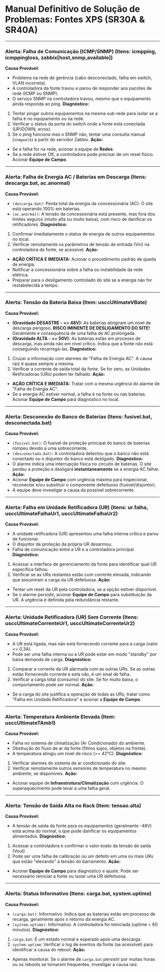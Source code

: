 # Manual Definitivo de Solução de Problemas: Fontes XPS (SR30A & SR40A)

---
### Alerta: Falha de Comunicação (ICMP/SNMP) (Itens: icmpping, icmppingloss, zabbix[host,snmp,available])
**Causa Provável:**
-   Problema na rede de gerência (cabo desconectado, falha em switch, VLAN incorreta).
-   A controladora da fonte travou e parou de responder aos pacotes de rede (ICMP ou SNMP).
-   O serviço SNMP na controladora travou, mesmo que o equipamento ainda responda ao ping.
**Diagnóstico:**
1.  Tentar pingar outros equipamentos na mesma sub-rede para isolar se a falha é no equipamento ou na rede.
2.  Verificar o status da porta do switch onde a fonte está conectada (UP/DOWN, erros).
3.  Se o ping funciona mas o SNMP não, tentar uma consulta manual (`snmpwalk`) a partir do servidor Zabbix.
**Ação:**
-   Se a falha for na rede, acionar a equipe de **Redes**.
-   Se a rede estiver OK, a controladora pode precisar de um reset físico. Acionar **Equipe de Campo**.

---
### Alerta: Falha de Energia AC / Baterias em Descarga (Itens: descarga.bat, ac.anormal)
**Causa Provável:**
-   `(descarga.bat)`: Perda total da energia da concessionária (AC). O site está operando 100% em baterias.
-   `(ac.anormal)`: A tensão da concessionária está presente, mas fora dos limites seguros (muito alta ou muito baixa), com risco de danificar os retificadores.
**Diagnóstico:**
1.  Confirmar imediatamente o status de energia de outros equipamentos no local.
2.  Verificar remotamente os parâmetros de tensão de entrada (Vin) na controladora da fonte, se acessível.
**Ação:**
-   **AÇÃO CRÍTICA E IMEDIATA:** Acionar o procedimento padrão de queda de energia.
-   Notificar a concessionária sobre a falha ou instabilidade da rede elétrica.
-   Preparar para o desligamento controlado do site se a energia não for restabelecida a tempo.

---
### Alerta: Tensão da Bateria Baixa (Item: usccUltimateVBate)
**Causa Provável:**
-   **(Gravidade DESASTRE - <= 48V):** As baterias atingiram um nível de descarga perigoso. **RISCO IMINENTE DE DESLIGAMENTO DO SITE!** Geralmente é consequência de uma falha de AC prolongada.
-   **(Gravidade ALTA - <= 50V):** As baterias estão em processo de descarga, mas ainda não em nível crítico. Indica que a fonte não está conseguindo recarregá-las.
**Diagnóstico:**
1.  Cruzar a informação com alarmes de "Falha de Energia AC". A causa raiz é quase sempre a mesma.
2.  Verificar a corrente de saída total da fonte. Se for zero, as Unidades Retificadoras (URs) podem ter falhado.
**Ação:**
-   **AÇÃO CRÍTICA E IMEDIATA:** Tratar com a mesma urgência do alarme de "Falha de Energia AC".
-   Se a energia AC estiver normal, a falha é na fonte ou nas baterias. Acionar **Equipe de Campo** para diagnóstico no local.

---
### Alerta: Desconexão do Banco de Baterias (Itens: fusivel.bat, desconectada.bat)
**Causa Provável:**
-   `(fusivel.bat)`: O fusível de proteção principal do banco de baterias rompeu devido a uma sobrecorrente.
-   `(desconectada.bat)`: A controladora detectou que o banco não está conectado ou o disjuntor do banco está desligado.
**Diagnóstico:**
-   O alarme indica uma interrupção física no circuito de baterias. O site perdeu a proteção e desligará **instantaneamente** se a energia AC falhar.
**Ação:**
-   Acionar **Equipe de Campo** com urgência máxima para inspecionar, reconectar e/ou substituir o componente defeituoso (fusível/disjuntor).
-   A equipe deve investigar a causa da possível sobrecorrente.

---
### Alerta: Falha em Unidade Retificadora (UR) (Itens: ur.falha, usccUltimateFalhaUr1, usccUltimateFalhaUr2)
**Causa Provável:**
-   A unidade retificadora (UR) apresentou uma falha interna crítica e parou de funcionar.
-   O disjuntor de proteção da própria UR desarmou.
-   Falha de comunicação entre a UR e a controladora principal.
**Diagnóstico:**
1.  Acessar a interface de gerenciamento da fonte para identificar qual UR específica falhou.
2.  Verificar se as URs restantes estão com corrente elevada, indicando que assumiram a carga da UR defeituosa.
**Ação:**
-   Tentar um reset da UR pela controladora, se a opção estiver disponível.
-   Se o alarme persistir, acionar **Equipe de Campo** para substituição da UR. A urgência é definida pela redundância restante.

---
### Alerta: Unidade Retificadora (UR) Sem Corrente (Itens: usccUltimateCorrenteUr1, usccUltimateCorrenteUr2)
**Causa Provável:**
-   A UR está ligada, mas não está fornecendo corrente para a carga (valor <= 0.3A).
-   Pode ser uma falha interna ou a UR pode estar em modo "standby" por baixa demanda de carga.
**Diagnóstico:**
1.  Comparar a corrente da UR alarmada com as outras URs. Se as outras estão fornecendo corrente e esta não, é um sinal de falha.
2.  Verificar a carga total (consumo) do site. Se for muito baixa, o comportamento pode ser normal.
**Ação:**
-   Se a carga do site justifica a operação de todas as URs, tratar como "Falha em Unidade Retificadora" e acionar a **Equipe de Campo**.

---
### Alerta: Temperatura Ambiente Elevada (Item: usccUltimateTAmb1)
**Causa Provável:**
-   Falha no sistema de climatização (Ar Condicionado) do ambiente.
-   Obstrução do fluxo de ar da fonte (filtros sujos, objetos na frente).
-   A temperatura atingiu um nível de risco (>= 42°C).
**Diagnóstico:**
1.  Verificar alarmes do sistema de ar condicionado do site.
2.  Verificar remotamente outros sensores de temperatura no mesmo ambiente, se disponíveis.
**Ação:**
-   Acionar equipe de **Infraestrutura/Climatização** com urgência. O superaquecimento pode levar a uma falha geral.

---
### Alerta: Tensão de Saída Alta no Rack (Item: tensao.alta)
**Causa Provável:**
-   A tensão de saída da fonte para os equipamentos (geralmente -48V) está acima do normal, o que pode danificar os equipamentos alimentados.
**Diagnóstico:**
1.  Acessar a controladora e confirmar o valor exato da tensão de saída (Vout).
2.  Pode ser uma falha de calibração ou um defeito em uma ou mais URs que estão "elevando" a tensão do barramento.
**Ação:**
-   Acionar **Equipe de Campo** para diagnóstico e ajuste. Pode ser necessário reiniciar a fonte ou isolar uma UR defeituosa.

---
### Alerta: Status Informativo (Itens: carga.bat, system.uptime)
**Causa Provável:**
-   `(carga.bat)`: Informativo. Indica que as baterias estão em processo de recarga, geralmente após o retorno da energia AC.
-   `(system.uptime)`: Informativo. A controladora foi reiniciada (uptime < 60 minutos).
**Diagnóstico:**
1.  `carga.bat`: É um estado normal e esperado após uma descarga.
2.  `system.uptime`: Verificar o log de eventos da fonte (se acessível) para identificar a causa do reboot.
**Ação:**
-   Apenas monitorar. Se o alarme de `carga.bat` persistir por muitas horas ou os reboots se tornarem frequentes, investigar a causa raiz.
